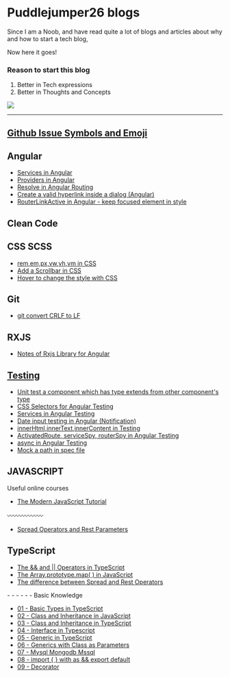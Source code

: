 # Puddlejumper26 blogs

Since I am a Noob, and have read quite a lot of blogs and articles about why and how to start a tech blog, 

Now here it goes!

### Reason to start this blog
1. Better in Tech expressions
2. Better in Thoughts and Concepts

<img src="https://user-images.githubusercontent.com/40550117/67723247-ba48d480-f9db-11e9-8d22-75fbb442a24a.jpg">

********************************************************************************

## <a href="https://github.com/puddlejumper26/blogs/issues/46">Github Issue Symbols and Emoji</a>

## Angular
<ul>
  <li><a href="https://github.com/puddlejumper26/blogs/issues/13">Services in Angular</li>
  <li><a href="https://github.com/puddlejumper26/blogs/issues/14">Providers in Angular</li>
  <li><a href="https://github.com/puddlejumper26/blogs/issues/16">Resolve in Angular Routing</li>
  <li><a href="https://github.com/puddlejumper26/blogs/issues/30">Create a valid hyperlink inside a dialog (Angular)</a></li>
  <li><a href="https://github.com/puddlejumper26/blogs/issues/42">RouterLinkActive in Angular - keep focused element in style</a></li>
</ul>

## Clean Code

## CSS SCSS
<ul>
  <li><a href="https://github.com/puddlejumper26/blogs/issues/26">rem,em,px,vw,vh,vm in CSS</li>
  <li><a href="https://github.com/puddlejumper26/blogs/issues/28">Add a Scrollbar in CSS</li>
  <li><a href="https://github.com/puddlejumper26/blogs/issues/32">Hover to change the style with CSS</a></li>
</ul>

## Git
<ul>
  <li><a href="https://github.com/puddlejumper26/blogs/issues/40">git convert CRLF to LF</a></li>
</ul>

## RXJS
<ul>
  <li><a href="https://github.com/puddlejumper26/blogs/issues/12">Notes of Rxjs Library for Angular</li>
</ul>

## Testing
<ul>
  <li><a href="https://github.com/puddlejumper26/blogs/issues/3" target="_blank">Unit test a component which has type extends from other component's type</li>
  <li><a href="https://github.com/puddlejumper26/blogs/issues/4" target="_blank">CSS Selectors for Angular Testing</li>
  <li><a href="https://github.com/puddlejumper26/blogs/issues/15">Services in Angular Testing</li>
  <li><a href="https://github.com/puddlejumper26/blogs/issues/31">Date input testing in Angular (Notification)</a></li>
  <li><a href="https://github.com/puddlejumper26/blogs/issues/34">innerHtml,innerText,innerContent in Testing</a></li>
  <li><a href="https://github.com/puddlejumper26/blogs/issues/35">ActivatedRoute, serviceSpy, routerSpy in Angular Testing</a></li>
  <li><a href="https://github.com/puddlejumper26/blogs/issues/39">async in Angular Testing</a></li>
  <li><a href="https://github.com/puddlejumper26/blogs/issues/45">Mock a path in spec file</a></li>
</ul>

## JAVASCRIPT

Useful online courses
- <a href="https://javascript.info/">The Modern JavaScript Tutorial</a>


:wavy_dash::wavy_dash::wavy_dash::wavy_dash::wavy_dash::wavy_dash:

<ul>
  <li><a href="https://github.com/puddlejumper26/blogs/issues/38">Spread Operators and Rest Parameters</a></li>
  
</ul>

## TypeScript

<ul>
  <li><a href="https://github.com/puddlejumper26/blogs/issues/1" target="_blank">The && and || Operators in TypeScript </li>
  <li><a href="https://github.com/puddlejumper26/blogs/issues/2" target="_blank">The Array.prototype.map( ) in JavaScript</li>
  <li><a href="https://github.com/puddlejumper26/blogs/issues/38">The difference between Spread and Rest Operators</a></li>
</ul> 
- - - - - - Basic Knowledge
<ul>  
  <li><a href="https://github.com/puddlejumper26/blogs/issues/19">01 - Basic Types in TypeScript</li>
  <li><a href="https://github.com/puddlejumper26/blogs/issues/23">02 - Class and Inheritance in JavaScript</li>
  <li><a href="https://github.com/puddlejumper26/blogs/issues/24">03 - Class and Inheritance in TypeScript</li>
  <li><a href="https://github.com/puddlejumper26/blogs/issues/25">04 - Interface in Typescript</li>
  <li><a href="https://github.com/puddlejumper26/blogs/issues/27">05 - Generic in TypeScript</li>
  <li><a href="https://github.com/puddlejumper26/blogs/issues/29">06 - Generics with Class as Parameters </li> 
  <li><a href="https://github.com/puddlejumper26/blogs/issues/36">07 - Mysql Mongodb Mssql </li> 
  <li><a href="https://github.com/puddlejumper26/blogs/issues/37">08 - import { } with as && export default </li> 
  <li><a href="https://github.com/puddlejumper26/blogs/issues/43">09 - Decorator </li> 
<ul>


